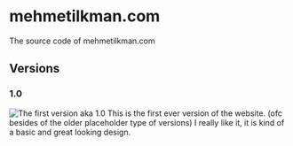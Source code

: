 # mehmetilkman.com
The source code of mehmetilkman.com

## Versions
### 1.0
![The first version aka 1.0](https://cdn.ilkman.net/mehmetilkmancom/1.0.png)
This is the first ever version of the website. (ofc besides of the older placeholder type of versions) I really like it, it is kind of a basic and great looking design.
